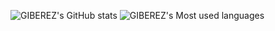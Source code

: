 
![GIBEREZ's GitHub stats](https://github-readme-stats-gules-omega.vercel.app/api?username=GIBEREZ&show_icons=true&theme=jolly&count_private=true&show_icons=true&locale=cn)
![GIBEREZ's Most used languages](https://github-readme-stats.vercel.app/api/top-langs/?username=GIBEREZ&theme=jolly&locale=cn)

